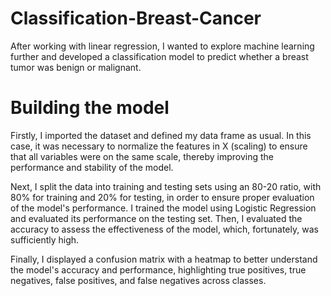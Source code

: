 # Classification-Breast-Cancer
After working with linear regression, I wanted to explore machine learning further and developed a classification model to predict whether a breast tumor was benign or malignant.

# Building the model 
Firstly, I imported the dataset and defined my data frame as usual. In this case, it was necessary to normalize the features in X (scaling) to ensure that all variables were on the same scale, thereby improving the performance and stability of the model.

Next, I split the data into training and testing sets using an 80-20 ratio, with 80% for training and 20% for testing, in order to ensure proper evaluation of the model's performance. I trained the model using Logistic Regression and evaluated its performance on the testing set. Then, I evaluated the accuracy to assess the effectiveness of the model, which, fortunately, was sufficiently high.


Finally, I displayed a confusion matrix with a heatmap to better understand the model's accuracy and performance, highlighting true positives, true negatives, false positives, and false negatives across classes.


